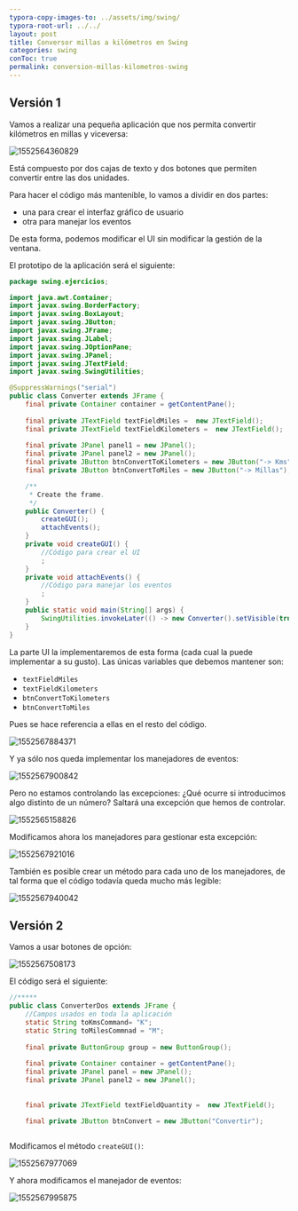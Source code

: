 ```yaml
---
typora-copy-images-to: ../assets/img/swing/
typora-root-url: ../../
layout: post
title: Conversor millas a kilómetros en Swing
categories: swing
conToc: true
permalink: conversion-millas-kilometros-swing
---
```


## Versión 1

Vamos a realizar una pequeña aplicación que nos permita convertir kilómetros en millas y viceversa:

![1552564360829](assets/img/swing/1552564360829.png) 

Está compuesto por dos cajas de texto y dos botones que permiten convertir entre las dos unidades.

Para hacer el código más mantenible, lo vamos a dividir en dos partes:

* una para crear el interfaz gráfico de usuario
* otra para manejar los eventos

De esta forma, podemos modificar el UI sin modificar la gestión de la ventana.

El prototipo de la aplicación será el siguiente:

```java
package swing.ejercicios;

import java.awt.Container;
import javax.swing.BorderFactory;
import javax.swing.BoxLayout;
import javax.swing.JButton;
import javax.swing.JFrame;
import javax.swing.JLabel;
import javax.swing.JOptionPane;
import javax.swing.JPanel;
import javax.swing.JTextField;
import javax.swing.SwingUtilities;

@SuppressWarnings("serial")
public class Converter extends JFrame {
	final private Container container = getContentPane();
	
	final private JTextField textFieldMiles =  new JTextField();
	final private JTextField textFieldKilometers =  new JTextField();
	
	final private JPanel panel1 = new JPanel();
	final private JPanel panel2 = new JPanel();
	final private JButton btnConvertToKilometers = new JButton("-> Kms");
	final private JButton btnConvertToMiles = new JButton("-> Millas");

	/**
	 * Create the frame.
	 */
	public Converter() {
		createGUI();
		attachEvents();
	}
	private void createGUI() {
		//Código para crear el UI
        ;
	}
	private void attachEvents() {
        //Código para manejar los eventos
		;
	}
	public static void main(String[] args) {
		SwingUtilities.invokeLater(() -> new Converter().setVisible(true));
	}
}
```

La parte UI la implementaremos de esta forma (cada cual la puede implementar a su gusto). Las únicas variables que debemos mantener son:

* `textFieldMiles`
* `textFieldKilometers`
* `btnConvertToKilometers`
* `btnConvertToMiles`

Pues se hace referencia a ellas en el resto del código.

![1552567884371](assets/img/swing/1552567884371.png)

Y ya sólo nos queda implementar los manejadores de eventos:

![1552567900842](assets/img/swing/1552567900842.png)

Pero no estamos controlando las excepciones: ¿Qué ocurre si introducimos algo distinto de un número? Saltará una excepción que hemos de controlar.

![1552565158826](assets/img/swing/1552565158826.png)

Modificamos ahora los manejadores para gestionar esta excepción:

![1552567921016](assets/img/swing/1552567921016.png)

También es posible crear un método para cada uno de los manejadores, de tal forma que el código todavía queda mucho más legible:

![1552567940042](assets/img/swing/1552567940042.png)

## Versión 2

Vamos a usar botones de opción:

![1552567508173](assets/img/swing/1552567508173.png)

El código será el siguiente:

```java
//*****
public class ConverterDos extends JFrame {
    //Campos usados en toda la aplicación 
	static String toKmsCommand= "K";
	static String toMilesCommnad = "M";
    
	final private ButtonGroup group = new ButtonGroup();
	 
	final private Container container = getContentPane();
	final private JPanel panel = new JPanel();
	final private JPanel panel2 = new JPanel();
	
	
	final private JTextField textFieldQuantity =  new JTextField();

	final private JButton btnConvert = new JButton("Convertir");
	
```

Modificamos el método `createGUI()`:

![1552567977069](assets/img/swing/1552567977069.png)

Y ahora modificamos el manejador de eventos:

![1552567995875](assets/img/swing/1552567995875.png)


